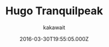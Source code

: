 ---
title: Hugo Tranquilpeak
github: https://github.com/kakawait/hugo-tranquilpeak-theme
demo: https://tranquilpeak.kakawait.com/
author: kakawait
ssg:
  - Hugo
cms:
  - Markdown
date: 2016-03-30T19:55:05.000Z
description: A gorgeous responsive theme for Hugo blog framework
draft: false
publish_date: '2016-03-30T19:55:05Z'
update_date: '2022-07-13T12:49:49Z'
github_star: 819
github_fork: 484
---